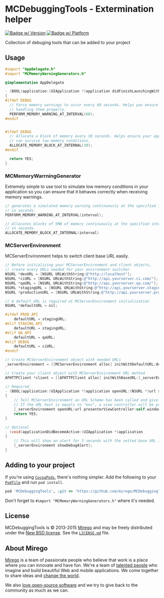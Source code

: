 # MCDebuggingTools - Extermination helper
[![Badge w/ Version](https://cocoapod-badges.herokuapp.com/v/MCDebuggingTools/badge.png)](https://cocoadocs.org/docsets/MCDebuggingTools)
[![Badge w/ Platform](https://cocoapod-badges.herokuapp.com/p/MCDebuggingTools/badge.png)](https://cocoadocs.org/docsets/MCDebuggingTools)

Collection of debuging tools that can be added to your project

## Usage

```objective-c
#import "AppDelegate.h"
#import "MCMemoryWarningGenerators.h"

@implementation AppDelegate

- (BOOL)application:(UIApplication *)application didFinishLaunchingWithOptions:(NSDictionary *)launchOptions
{
#ifdef DEBUG
  // Force memory warnings to occur every 60 seconds. Helps you ensure you're
  // handling them properly.
  PERFORM_MEMORY_WARNING_AT_INTERVAL(60);
#endif


#ifdef DEBUG
  // Allocate a block of memory every 30 seconds. Helps ensure your application
  // can survive low memory conditions.
  ALLOCATE_MEMORY_BLOCK_AT_INTERNAL(30);
#endif

  return YES;
}
```

### MCMemoryWarrningGenerator
Extremely simple to use tool to simulate low memory conditions in your
application so you can ensure that it behaves correctly when receiving memory
warnings.

```objective-c
// generates a simulated memory warning continuously at the specified interval
// in seconds.
PERFORM_MEMORY_WARNING_AT_INTERVAL(interval);
```

```objective-c
// Allocates blocks of 5MB of memory continuously at the specified interval
// in seconds.
ALLOCATE_MEMORY_BLOCK_AT_INTERNAL(interval)
```

### MCServerEnvironment
MCServerEnvironment helps to switch client base URL easily.

```objective-c
// Before initializing your MCServerEnvironment and client objects,
// create every URLs needed for your environment switcher
NSURL *devURL = [NSURL URLWithString:@"http://localhost"];
NSURL *ciURL = [NSURL URLWithString:@"http://api.yourserver.ci.com/"];
NSURL *qaURL = [NSURL URLWithString:@"http://api.yourserver.qa.com/"];
NSURL *stagingURL = [NSURL URLWithString:@"http://api.yourserver.staging.com/"];
NSURL *productionURL = [NSURL URLWithString:@"http://api.yourserver.prod.com/"];

// A default URL is required at MCServerEnvironment initialization
NSURL *defaultURL = nil;

#ifdef PROD_API
    defaultURL = stagingURL;
#elif STAGING_API
    defaultURL = stagingURL;
#elif QA_API
    defaultURL = qaURL;
#elif DEBUG
    defaultURL = ciURL;
#endif

// Create MCServerEnvironment object with needed URLs
_serverEnvironment = [[MCServerEnvironment alloc] initWithDefaultURL:defaultURL developmentURL:nil ciURL:ciURL qaURL:qaURL stagingURL:stagingURL productionURL:productionURL otherURLs:nil];

// Create your client object with MCServerEnvironment URL method
AFHTTPClient *client = [[AFHTTPClient alloc] initWithBaseURL:[_serverEnvironment URL]];
```
```objective-c
// Required
- (BOOL)application:(UIApplication *)application openURL:(NSURL *)url sourceApplication:(NSString *)sourceApplication annotation:(id)annotation
{
    // Tell MCServerEnvironment an URL Scheme has been called and give it a presenter view controller
    // If the URL host is equals to "env", a view controller will be presented
    [_serverEnvironment openURL:url presenterViewController:self.window.rootViewController completionBlock:nil];
    return YES;
}

// Optional
- (void)applicationDidBecomeActive:(UIApplication *)application
{
    // This will show an alert for 3 seconds with the setted base URL if it's not the default
    [_serverEnvironment showDebugAlert];
}
```


## Adding to your project

If you're using [`CocoaPods`](http://cocoapods.org/), there's nothing simpler.
Add the following to your [`Podfile`](http://docs.cocoapods.org/podfile.html)
and run `pod install`.

```ruby
pod 'MCDebuggingTools', :git => 'https://github.com/mirego/MCDebuggingTools.git'
```

Don't forget to `#import "MCMemoryWarningGenerators.h"` where it's needed.


## License

MCDebuggingTools is © 2013-2015 [Mirego](http://www.mirego.com) and may be freely
distributed under the [New BSD license](http://opensource.org/licenses/BSD-3-Clause).
See the [`LICENSE.md`](https://github.com/mirego/MCDebuggingTools/blob/master/LICENSE.md) file.

## About Mirego

[Mirego](http://mirego.com) is a team of passionate people who believe that work is a place where you can innovate and have fun. We're a team of [talented people](http://life.mirego.com) who imagine and build beautiful Web and mobile applications. We come together to share ideas and [change the world](http://mirego.org).

We also [love open-source software](http://open.mirego.com) and we try to give back to the community as much as we can.
